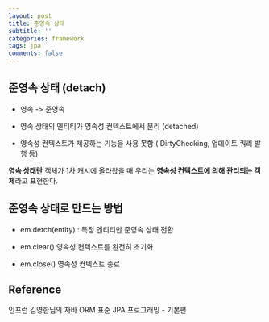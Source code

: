 ```yaml
---
layout: post
title: 준영속 상태
subtitle: ''
categories: framework
tags: jpa
comments: false
---
```


## 준영속 상태 (detach)

- 영속 -> 준영속

- 영속 상태의 엔티티가 영속성 컨텍스트에서 분리 (detached)

- 영속성 컨텍스트가 제공하는 기능을 사용 못함 ( DirtyChecking, 업데이트 쿼리 발행 등)

**영속 상태란** 객체가 1차 캐시에 올라왔을 때 우리는 **영속성 컨텍스트에 의해 관리되는 객체**라고 표현한다.

## 준영속 상태로 만드는 방법

- em.detch(entity) : 특정 엔티티만 준영속 상태 전환

- em.clear() 영속성 컨텍스트를 완전히 초기화

- em.close() 영속성 컨텍스트 종료

## Reference

인프런 김영한님의 자바 ORM 표준 JPA 프로그래밍 - 기본편
